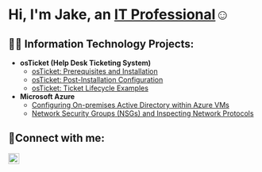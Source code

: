 <h1>Hi, I'm Jake, an <a href="https://linkedin.com/in/jake-mannerz-ab7804323/">IT Professional</a>☺</h1>

<h2>👨‍💻 Information Technology Projects:</h2>

- <b>osTicket (Help Desk Ticketing System)</b>
  - [osTicket: Prerequisites and Installation](https://github.com/JakeMannerz/osticket-prereqs)
  - [osTicket: Post-Installation Configuration](https://github.com/JakeMannerz/post-install-config)
  - [osTicket: Ticket Lifecycle Examples](https://github.com/JakeMannerz/ticket-lifecycle)
- <b>Microsoft Azure</b>
  - [Configuring On-premises Active Directory within Azure VMs](https://github.com/JakeMannerz/configure-ad)
  - [Network Security Groups (NSGs) and Inspecting Network Protocols](https://github.com/JakeMannerz/azure-network-protocols)

<h2>🤳Connect with me:</h2>


[<img align="left" alt="Josh | LinkedIn" width="22px" src="https://cdn.jsdelivr.net/npm/simple-icons@v3/icons/linkedin.svg" />][linkedin]


[linkedin]: https://linkedin.com/in/jake-mannerz-ab7804323/


